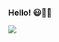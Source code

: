 ### Hello! 😃🐱‍👤


<a href="https://github.com/L-Serodio">
  <img align="center" src="https://github-readme-stats.anuraghazra1.vercel.app/api/top-langs/?username=L-Serodio&layout=compact&theme=radical" />
</a>



